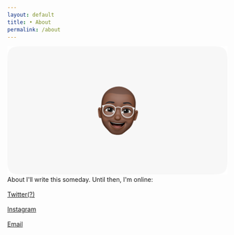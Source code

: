 ```yaml
---
layout: default 
title: • About
permalink: /about
---
```


<section>
    <img src="/img/about/about@2x.png" loading="lazy"> 
    <div class="col-8">
    <span class="title">About</span>
    <span class="subtitle">I'll write this someday. Until then, I'm online: <br><br> <a href="https://twitter.com/0xmahanti" target="_blank">Twitter(?)</a><br><br><a href="https://instagram.com/mahanti">Instagram</a><br><br><a href="mailto:arjun.mahanti@gmail.com">Email</a></span>
    </div>
</section>